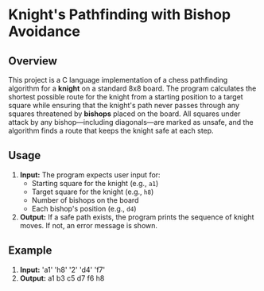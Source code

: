 # Knight's Pathfinding with Bishop Avoidance

## Overview

This project is a C language implementation of a chess pathfinding algorithm for a **knight** on a standard 8x8 board. The program calculates the shortest possible route for the knight from a starting position to a target square while ensuring that the knight's path never passes through any squares threatened by **bishops** placed on the board. All squares under attack by any bishop—including diagonals—are marked as unsafe, and the algorithm finds a route that keeps the knight safe at each step.


## Usage

1. **Input:** The program expects user input for:
   - Starting square for the knight (e.g., `a1`)
   - Target square for the knight (e.g., `h8`)
   - Number of bishops on the board
   - Each bishop's position (e.g., `d4`)
2. **Output:** If a safe path exists, the program prints the sequence of knight moves. If not, an error message is shown.

## Example
1. **Input:**
     'a1'
     'h8'
     '2'
     'd4'
     'f7'
3. **Output:** 
a1 b3 c5 d7 f6 h8

